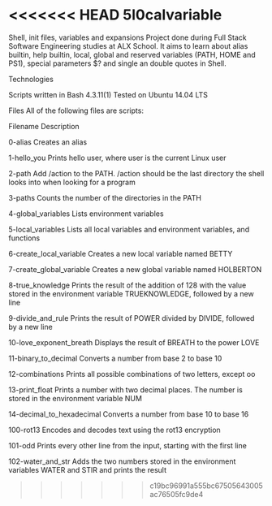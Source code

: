 <<<<<<< HEAD
5l0calvariable
=======
Shell, init files, variables and expansions
Project done during Full Stack Software Engineering studies at ALX School. It aims to learn about alias builtin, help builtin, local, global and reserved variables (PATH, HOME and PS1), special parameters $? and single an double quotes in Shell.

Technologies

Scripts written in Bash 4.3.11(1)
Tested on Ubuntu 14.04 LTS


Files
All of the following files are scripts:



Filename
Description




0-alias
Creates an alias


1-hello_you
Prints hello user, where user is the current Linux user


2-path
Add /action to the PATH. /action should be the last directory the shell looks into when looking for a program


3-paths
Counts the number of the directories in the PATH



4-global_variables
Lists environment variables


5-local_variables
Lists all local variables and environment variables, and functions


6-create_local_variable
Creates a new local variable named BETTY



7-create_global_variable
Creates a new global variable named HOLBERTON



8-true_knowledge
Prints the result of the addition of 128 with the value stored in the environment variable TRUEKNOWLEDGE, followed by a new line


9-divide_and_rule
Prints the result of POWER divided by DIVIDE, followed by a new line


10-love_exponent_breath
Displays the result of BREATH to the power LOVE



11-binary_to_decimal
Converts a number from base 2 to base 10


12-combinations
Prints all possible combinations of two letters, except oo



13-print_float
Prints a number with two decimal places. The number is stored in the environment variable NUM



14-decimal_to_hexadecimal
Converts a number from base 10 to base 16


100-rot13
Encodes and decodes text using the rot13 encryption


101-odd
Prints every other line from the input, starting with the first line


102-water_and_str
Adds the two numbers stored in the environment variables WATER and STIR and prints the result
>>>>>>> c19bc96991a555bc67505643005ac76505fc9de4

